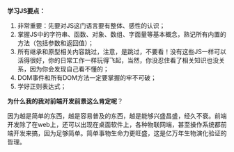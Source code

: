 **学习JS要点：**

1. 非常重要：先要对JS这门语言要有整体、感性的认识；
2. 掌握JS中的字符串、函数、对象、数组、字面量等基本概念，熟记所有内置的方法（包括参数和返回值）；
3. 所有继承和原型相关内容跳过，注意，是跳过，不要看！没有这些JS一样可以活得很好，你的日常工作一样玩得飞起，当然，你没忍住看了相关知识也没关系，因为你会发现自己看不懂的；
4. DOM事件和所有DOM方法一定要掌握的牢不可破；
5. 学好正则表达式；

**为什么我的我对前端开发前景这么肯定呢**？

​	因为越是简单的东西，越是容易普及的东西，越是能够兴盛昌盛，经久不衰。前端开发除了在web上，还可以出现在桌面软件上，各种物联网端，甚至操作系统都前端开发来搞，因为足够简单。简单事物生命力更旺盛，这是亿万年生物演化验证的哲理。
